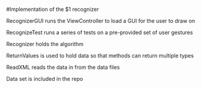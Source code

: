 #Implementation of the $1 recognizer

RecognizerGUI runs the ViewController to load a GUI for the user to draw on

RecognizeTest runs a series of tests on a pre-provided set of user gestures

Recognizer holds the algorithm

ReturnValues is used to hold data so that methods can return multiple types 

ReadXML reads the data in from the data files

Data set is included in the repo